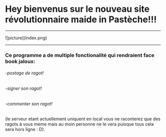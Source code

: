 <h1>Hey bienvenus sur le nouveau site révolutionnaire maide in Pastèche!!!</h1>
<hr>
![picture](index.png)
<hr>
<h3>Ce programme a de multiple fonctionalité qui rendraient face book jaloux:</h3>

<h6>-postage de ragot!</h6>

<h6>-signer son ragot!</h6>

<h6>-commenter son ragot!</h6>

<p>(le serveur etant actuellement uniquent en local vous ne raconterez que des ragots à vous meme mais au moin personne ne le vera puisque tous cela sera hors ligne : D).</p>


